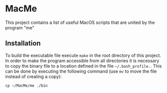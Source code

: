 # MacMe
This project contains a list of useful MacOS scripts that are united by the program "me"

## Installation
To build the executable file execute ``make`` in the root directory of this project.
In order to make the program accessible from all directories it is necessary to copy the binary file to a location defined in the file ``~/.bash_profile.``. This can be done by executing the following command (use ``mv`` to move the file instead of creating a copy):
```
cp ~/MacMe/me ./bin
```